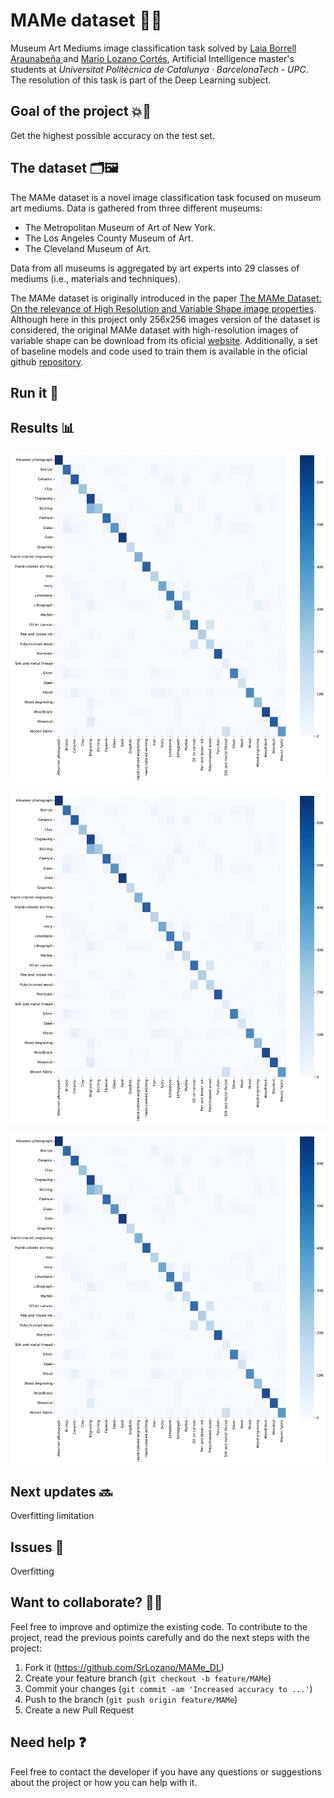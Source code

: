 # MAMe dataset 🎨🤖
Museum Art Mediums image classification task solved by [Laia Borrell Araunabeña ](https://github.com/Laiaborrell) and [Mario Lozano Cortés](https://github.com/SrLozano), Artificial Intelligence master's students at _Universitat Politècnica de Catalunya · BarcelonaTech - UPC_. The resolution of this task is part of the Deep Learning subject.

## Goal of the project 💥💯
Get the highest possible accuracy on the test set.

## The dataset 🗂🖼
The MAMe dataset is a novel image classification task focused on museum art mediums. Data is gathered from three different museums:

- The Metropolitan Museum of Art of New York.
- The Los Angeles County Museum of Art.
- The Cleveland Museum of Art.

Data from all museums is aggregated by art experts into 29 classes of mediums (i.e., materials and techniques).

The MAMe dataset is originally introduced in the paper [The MAMe Dataset: On the relevance of High Resolution and Variable Shape image properties](https://arxiv.org/abs/2007.13693). Although here in this project only 256x256 images version of the dataset is considered, the original MAMe dataset with high-resolution images of variable shape can be download from its oficial [website](https://storage.hpai.bsc.es/mame-dataset/MAMe_data.zip). Additionally, a set of baseline models and code used to train them is available in the oficial github [repository](https://github.com/HPAI-BSC/MAMe-baselines).


## Run it 🚀

## Results 📊

![Confusion Matrix](docs/images/MAMe_confusion_matrix.png)

![Accuracy plot](docs/images/MAMe_confusion_matrix.png)

![Loss plot](docs/images/MAMe_confusion_matrix.png)


## Next updates 🔜
Overfitting limitation

## Issues 🤕
Overfitting

## Want to collaborate? 🙋🏻
Feel free to improve and optimize the existing code. To contribute to the project, read the previous points carefully and do the next steps with the project:
1. Fork it (<https://github.com/SrLozano/MAMe_DL>)
2. Create your feature branch (`git checkout -b feature/MAMe`)
3. Commit your changes (`git commit -am 'Increased accuracy to ...'`)
4. Push to the branch (`git push origin feature/MAMe`)
5. Create a new Pull Request

## Need help ❓
Feel free to contact the developer if you have any questions or suggestions about the project or how you can help with it.
